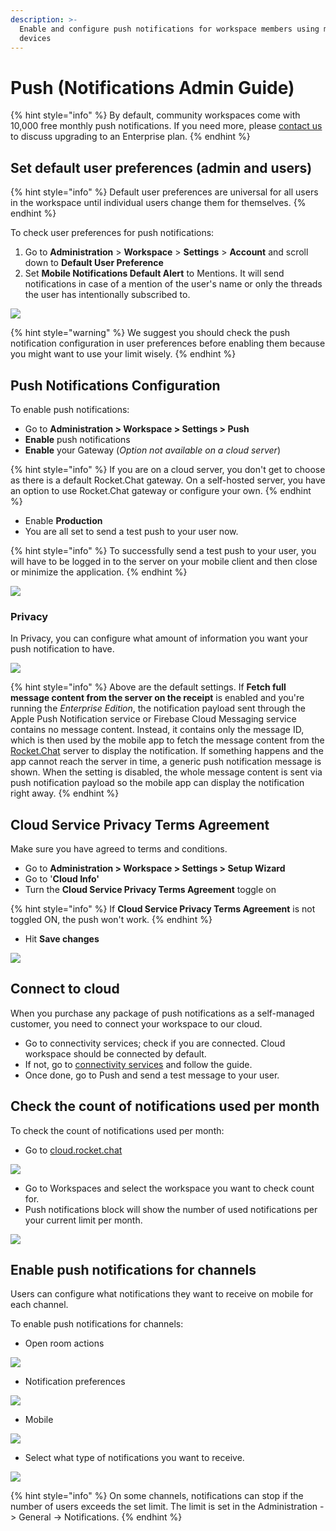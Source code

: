 ```yaml
---
description: >-
  Enable and configure push notifications for workspace members using mobile
  devices
---
```


# Push (Notifications Admin Guide)

{% hint style="info" %}
By default, community workspaces come with 10,000 free monthly push notifications. If you need more, please [contact us](https://www.rocket.chat/sales-contact) to discuss upgrading to an Enterprise plan.
{% endhint %}

## Set default user preferences (admin and users)

{% hint style="info" %}
Default user preferences are universal for all users in the workspace until individual users change them for themselves.
{% endhint %}

To check user preferences for push notifications:

1. Go to **Administration** > **Workspace** > **Settings** > **Account** and scroll down to **Default User Preference**
2. Set **Mobile Notifications Default Alert** to Mentions. It will send notifications in case of a mention of the user's name or only the threads the user has intentionally subscribed to.

![](<../../../../.gitbook/assets/image (139).png>)

{% hint style="warning" %}
We suggest you should check the push notification configuration in user preferences before enabling them because you might want to use your limit wisely.
{% endhint %}

## Push Notifications Configuration

To enable push notifications:

* Go to **Administration > Workspace > Settings > Push**
* **Enable** push notifications
* **Enable** your Gateway (_Option not available on a cloud server_)

{% hint style="info" %}
If you are on a cloud server, you don't get to choose as there is a default Rocket.Chat gateway. On a self-hosted server, you have an option to use Rocket.Chat gateway or configure your own.
{% endhint %}

* Enable **Production**
* You are all set to send a test push to your user now.

{% hint style="info" %}
To successfully send a test push to your user, you will have to be logged in to the server on your mobile client and then close or minimize the application.
{% endhint %}

![](<../../../../.gitbook/assets/image (141).png>)

### Privacy

In Privacy, you can configure what amount of information you want your push notification to have.

![](<../../../../.gitbook/assets/image (142).png>)

{% hint style="info" %}
Above are the default settings. If **Fetch full message content from the server on the receipt** is enabled and you're running the _Enterprise Edition_, the notification payload sent through the Apple Push Notification service or Firebase Cloud Messaging service contains no message content. Instead, it contains only the message ID, which is then used by the mobile app to fetch the message content from the [Rocket.Chat](http://rocket.chat) server to display the notification. If something happens and the app cannot reach the server in time, a generic push notification message is shown. When the setting is disabled, the whole message content is sent via push notification payload so the mobile app can display the notification right away.
{% endhint %}

## Cloud Service Privacy Terms Agreement

Make sure you have agreed to terms and conditions.

* Go to **Administration > Workspace > Settings > Setup Wizard**
* Go to '**Cloud Info'**
* Turn the **Cloud Service Privacy Terms Agreement** toggle on

{% hint style="info" %}
If **Cloud Service Privacy Terms Agreement** is not toggled ON, the push won't work.
{% endhint %}

* Hit **Save changes**

![](<../../../../.gitbook/assets/image (155).png>)

## Connect to cloud

When you purchase any package of push notifications as a self-managed customer, you need to connect your workspace to our cloud.

* Go to connectivity services; check if you are connected. Cloud workspace should be connected by default.
* If not, go to [connectivity services](https://docs.rocket.chat/guides/administrator-guides/connectivity-services) and follow the guide.
* Once done, go to Push and send a test message to your user.

## Check the count of notifications used per month

To check the count of notifications used per month:

* Go to [cloud.rocket.chat](http://cloud.rocket.chat)

![](<../../../../.gitbook/assets/image (156).png>)

* Go to Workspaces and select the workspace you want to check count for.
* Push notifications block will show the number of used notifications per your current limit per month.

![](<../../../../.gitbook/assets/image (157).png>)

## Enable push notifications for channels

Users can configure what notifications they want to receive on mobile for each channel.

To enable push notifications for channels:

* Open room actions

![](<../../../../.gitbook/assets/image (158).png>)

* Notification preferences

![](<../../../../.gitbook/assets/image (159).png>)

* Mobile

![](<../../../../.gitbook/assets/image (160).png>)

* Select what type of notifications you want to receive.

![](<../../../../.gitbook/assets/image (161).png>)

{% hint style="info" %}
On some channels, notifications can stop if the number of users exceeds the set limit. The limit is set in the Administration -> General -> Notifications.
{% endhint %}
